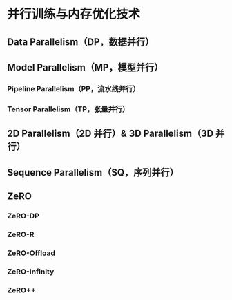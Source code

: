 # 并行训练与内存优化技术

## Data Parallelism（DP，数据并行）

## Model Parallelism（MP，模型并行）

### Pipeline Parallelism（PP，流水线并行）

### Tensor Parallelism（TP，张量并行）

## 2D Parallelism（2D 并行）& 3D Parallelism（3D 并行）

## Sequence Parallelism（SQ，序列并行）

## ZeRO

### ZeRO-DP

### ZeRO-R

### ZeRO-Offload

### ZeRO-Infinity

### ZeRO++
